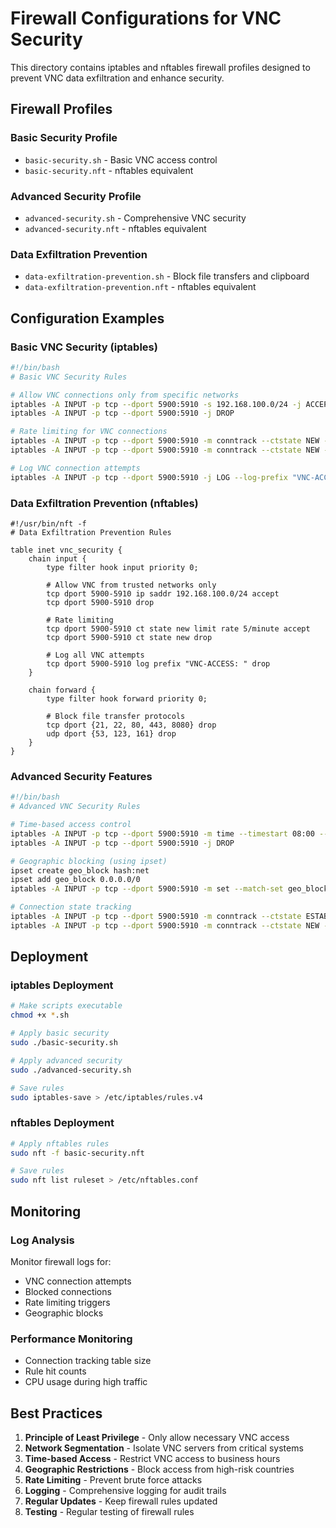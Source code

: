 # Firewall Configurations for VNC Security

This directory contains iptables and nftables firewall profiles designed to prevent VNC data exfiltration and enhance security.

## Firewall Profiles

### Basic Security Profile
- `basic-security.sh` - Basic VNC access control
- `basic-security.nft` - nftables equivalent

### Advanced Security Profile
- `advanced-security.sh` - Comprehensive VNC security
- `advanced-security.nft` - nftables equivalent

### Data Exfiltration Prevention
- `data-exfiltration-prevention.sh` - Block file transfers and clipboard
- `data-exfiltration-prevention.nft` - nftables equivalent

## Configuration Examples

### Basic VNC Security (iptables)
```bash
#!/bin/bash
# Basic VNC Security Rules

# Allow VNC connections only from specific networks
iptables -A INPUT -p tcp --dport 5900:5910 -s 192.168.100.0/24 -j ACCEPT
iptables -A INPUT -p tcp --dport 5900:5910 -j DROP

# Rate limiting for VNC connections
iptables -A INPUT -p tcp --dport 5900:5910 -m conntrack --ctstate NEW -m recent --set
iptables -A INPUT -p tcp --dport 5900:5910 -m conntrack --ctstate NEW -m recent --update --seconds 60 --hitcount 5 -j DROP

# Log VNC connection attempts
iptables -A INPUT -p tcp --dport 5900:5910 -j LOG --log-prefix "VNC-ACCESS: "
```

### Data Exfiltration Prevention (nftables)
```nft
#!/usr/bin/nft -f
# Data Exfiltration Prevention Rules

table inet vnc_security {
    chain input {
        type filter hook input priority 0;
        
        # Allow VNC from trusted networks only
        tcp dport 5900-5910 ip saddr 192.168.100.0/24 accept
        tcp dport 5900-5910 drop
        
        # Rate limiting
        tcp dport 5900-5910 ct state new limit rate 5/minute accept
        tcp dport 5900-5910 ct state new drop
        
        # Log all VNC attempts
        tcp dport 5900-5910 log prefix "VNC-ACCESS: " drop
    }
    
    chain forward {
        type filter hook forward priority 0;
        
        # Block file transfer protocols
        tcp dport {21, 22, 80, 443, 8080} drop
        udp dport {53, 123, 161} drop
    }
}
```

### Advanced Security Features
```bash
#!/bin/bash
# Advanced VNC Security Rules

# Time-based access control
iptables -A INPUT -p tcp --dport 5900:5910 -m time --timestart 08:00 --timestop 18:00 -j ACCEPT
iptables -A INPUT -p tcp --dport 5900:5910 -j DROP

# Geographic blocking (using ipset)
ipset create geo_block hash:net
ipset add geo_block 0.0.0.0/0
iptables -A INPUT -p tcp --dport 5900:5910 -m set --match-set geo_block src -j DROP

# Connection state tracking
iptables -A INPUT -p tcp --dport 5900:5910 -m conntrack --ctstate ESTABLISHED,RELATED -j ACCEPT
iptables -A INPUT -p tcp --dport 5900:5910 -m conntrack --ctstate NEW -m limit --limit 3/minute -j ACCEPT
```

## Deployment

### iptables Deployment
```bash
# Make scripts executable
chmod +x *.sh

# Apply basic security
sudo ./basic-security.sh

# Apply advanced security
sudo ./advanced-security.sh

# Save rules
sudo iptables-save > /etc/iptables/rules.v4
```

### nftables Deployment
```bash
# Apply nftables rules
sudo nft -f basic-security.nft

# Save rules
sudo nft list ruleset > /etc/nftables.conf
```

## Monitoring

### Log Analysis
Monitor firewall logs for:
- VNC connection attempts
- Blocked connections
- Rate limiting triggers
- Geographic blocks

### Performance Monitoring
- Connection tracking table size
- Rule hit counts
- CPU usage during high traffic

## Best Practices

1. **Principle of Least Privilege** - Only allow necessary VNC access
2. **Network Segmentation** - Isolate VNC servers from critical systems
3. **Time-based Access** - Restrict VNC access to business hours
4. **Geographic Restrictions** - Block access from high-risk countries
5. **Rate Limiting** - Prevent brute force attacks
6. **Logging** - Comprehensive logging for audit trails
7. **Regular Updates** - Keep firewall rules updated
8. **Testing** - Regular testing of firewall rules
